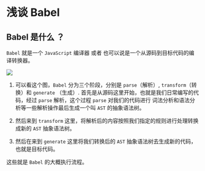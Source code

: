 # 浅谈 Babel

## Babel 是什么 ？

`Babel` 就是一个 `JavaScript` 编译器 或者 也可以说是一个从源码到目标代码的编译转换器。

![](https://raw.githubusercontent.com/Simoon-F/simon-blog/master/_static/2023/01/babel_image_1.png)

1. 可以看这个图，`Babel` 分为三个阶段，分别是 `parse`（解析）, `transform`（转换）和 `generate` （生成）.
 首先是从源码这里开始，也就是我们日常编写的代码，经过 `parse` 解析，这个过程 `parse` 对我们的代码进行 词法分析和语法分析等一些解析操作最后生成一个叫 `AST` 的抽象语法树。
 
2. 然后来到 `transform` 这里，将解析后的内容按照我们指定的规则进行处理转换成新的 `AST` 抽象语法树。

3. 然后在来到 `generate` 这里将我们转换后的 `AST` 抽象语法树去生成新的代码，也就是目标代码。

这些就是 `Babel` 的大概执行流程。
